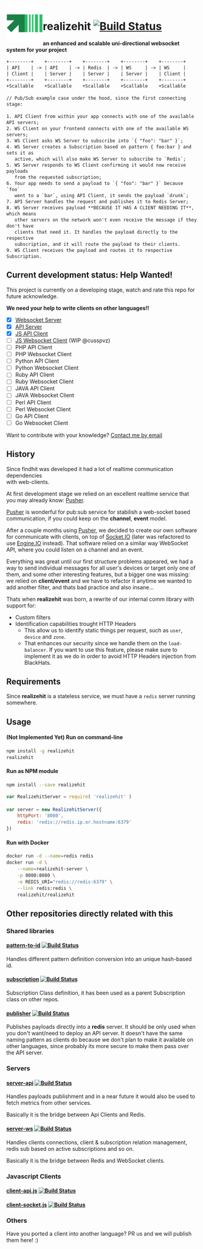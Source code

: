 <a href="http://github.com/realizehit/realizehit">
    <img src="https://raw.githubusercontent.com/realizehit/presskit/master/logo/icons/512x512/icon_g.png" alt="realizehit logo" align="left" width=96px />
</a>

# realizehit [![Build Status](https://travis-ci.org/realizehit/realizehit.svg?branch=master)](https://travis-ci.org/realizehit/realizehit)

**an enhanced and scalable uni-directional websocket system for your project**

```
+--------+    +--------+    +--------+    +--------+    +--------+
| API    | -> | API    | -> | Redis  | -> | WS     | -> | WS     |
| Client |    | Server |    | Server |    | Server |    | Client |
+--------+    +--------+    +--------+    +--------+    +--------+
+Scallable    +Scallable    +Scallable    +Scallable    +Scallable

// Pub/Sub example case under the hood, since the first connecting stage:

1. API Client from within your app connects with one of the available API servers;
2. WS Client on your frontend connects with one of the available WS servers;
3. WS Client asks WS Server to subscribe into `{ "foo": "bar" }`;
4. WS Server creates a Subscription based on pattern { foo:bar } and sets it as
   active, which will also make WS Server to subscribe to `Redis`;
5. WS Server responds to WS Client confirming it would now receive payloads
   from the requested subscription;
6. Your app needs to send a payload to `{ "foo": "bar" }` because `foo`
   went to a `bar`, using API Client, it sends the payload `drunk`;
7. API Server handles the request and publishes it to Redis Server;
8. WS Server receives payload **BECAUSE IT HAS A CLIENT NEEDING IT**, which means
   other servers on the network won't even receive the message if they don't have
   clients that need it. It handles the payload directly to the respective
   subscription, and it will route the payload to their clients.
9. WS Client receives the payload and routes it to respective Subscription.
```

## Current development status: Help Wanted!

This project is currently on a developing stage, watch and rate this repo for future
acknowledge.

**We need your help to write clients on other languages!!**

* [x] [Websocket Server](https://github.com/realizehit/server-ws)
* [x] [API Server](https://github.com/realizehit/server-api)
* [x] [JS API Client](https://github.com/realizehit/client-api.js)
* [ ] [JS Websocket Client](https://github.com/realizehit/client-ws.js) (WIP @cusspvz)
* [ ] PHP API Client
* [ ] PHP Websocket Client
* [ ] Python API Client
* [ ] Python Websocket Client
* [ ] Ruby API Client
* [ ] Ruby Websocket Client
* [ ] JAVA API Client
* [ ] JAVA Websocket Client
* [ ] Perl API Client
* [ ] Perl Websocket Client
* [ ] Go API Client
* [ ] Go Websocket Client

Want to contribute with your knowledge? [Contact me by email](mailto:jose.moreira@findhit.com)

## History

Since findhit was developed it had a lot of realtime communication dependencies  
with web-clients.

At first development stage we relied on an excellent realtime service that you
may already know: [Pusher](http://pusher.com).

[Pusher](http://pusher.com) is wonderful for pub:sub service for stabilish a
web-socket based communication, if you could keep on the **channel**, **event**
model.

After a couple months using [Pusher](http://pusher.com), we decided to create
our own software for communicate with clients, on top of
[Socket.IO](http://socket.io/) (later was refactored to use
[Engine.IO](https://github.com/Automattic/engine.io) instead).
That software relied on a similar way WebSocket API, where you could listen on
a channel and an event.

Everything was great until our first structure problems appeared, we had a way
to send individual messages for all user's devices or target only one of them,
and some other interesting features, but a bigger one was missing: we relied on
**client/event** and we have to refactor it anytime we wanted to add another
filter, and thats bad practice and also insane...

Thats when **realizehit** was born, a rewrite of our internal comm library with
support for:

* Custom filters
* Identification capabilities trought HTTP Headers
    * This allow us to identify static things per request, such as `user`,
      `device` and `zone`.
    * That enhances our security since we handle them on the `load-balancer`. If
      you want to use this feature, please make sure to implement it as we do in
      order to avoid HTTP Headers injection from BlackHats.



## Requirements

Since **realizehit** is a stateless service, we must have a `redis` server running
somewhere.

## Usage

#### (Not Implemented Yet) Run on command-line

```bash
npm install -g realizehit
realizehit
```

#### Run as NPM module

```bash
npm install --save realizehit
```

```javascript
var RealizehitServer = require( 'realizehit' )

var server = new RealizehitServer({
    httpPort: '8080',
    redis: 'redis://redis.ip.or.hostname:6379'
})
```

#### Run with Docker

```bash
docker run -d --name=redis redis
docker run -d \
    --name=realizehit-server \
    -p 8080:8080 \
    -e REDIS_URI="redis://redis:6379" \
    --link redis:redis \
    realizehit/realizehit
```


## Other repositories directly related with this

### Shared libraries

#### [pattern-to-id](https://github.com/realizehit/pattern-to-id) [![Build Status](https://travis-ci.org/realizehit/pattern-to-id.svg?branch=master)](https://travis-ci.org/realizehit/pattern-to-id)
Handles different pattern definition conversion into an unique hash-based id.

#### [subscription](https://github.com/realizehit/subscription) [![Build Status](https://travis-ci.org/realizehit/subscription.svg?branch=master)](https://travis-ci.org/realizehit/subscription)
Subscription Class definition, it has been used as a parent Subscription
class on other repos.

#### [publisher](https://github.com/realizehit/publisher) [![Build Status](https://travis-ci.org/realizehit/publisher.svg?branch=master)](https://travis-ci.org/realizehit/publisher)
Publishes payloads directly into a **redis** server. It should be only used
when you don't want/need to deploy an API server. It doesn't have the same
naming pattern as clients do because we don't plan to make it available on
other languages, since probably its more secure to make them pass over
the API server.

### Servers

#### [server-api](https://github.com/realizehit/server-api) [![Build Status](https://travis-ci.org/realizehit/server-api.svg?branch=master)](https://travis-ci.org/realizehit/server-api)
Handles payloads publishment and in a near future it would also be used to
fetch metrics from other services.

Basically it is the bridge between Api Clients and Redis.

#### [server-ws](https://github.com/realizehit/server-ws) [![Build Status](https://travis-ci.org/realizehit/server-ws.svg?branch=master)](https://travis-ci.org/realizehit/server-ws)
Handles clients connections, client & subscription relation management,
redis sub based on active subscriptions and so on.

Basically it is the bridge between Redis and WebSocket clients.

### Javascript Clients

#### [client-api.js](https://github.com/realizehit/client-api.js) [![Build Status](https://travis-ci.org/realizehit/client-api.js.svg?branch=master)](https://travis-ci.org/realizehit/client-api.js)
#### [client-socket.js](https://github.com/realizehit/client-ws.js) [![Build Status](https://travis-ci.org/realizehit/client-ws.js.svg?branch=master)](https://travis-ci.org/realizehit/client-ws.js)

### Others

Have you ported a client into another language? PR us and we will publish them
here! :)
